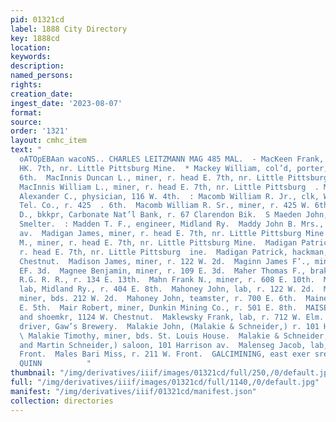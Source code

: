 ```yaml
---
pid: 01321cd
label: 1888 City Directory
key: 1888cd
location: 
keywords: 
description: 
named_persons: 
rights: 
creation_date: 
ingest_date: '2023-08-07'
format: 
source: 
order: '1321'
layout: cmhc_item
text: "                                                                            p
  oATOpEBAan wacoNS.. CHARLES LEITZMANN MAG 485 MAL.  - MacKeen Frank, miner, r. head
  HK. 7th, nr. Little Pittsburg Mine.  * Mackey William, col’d, porter, r. 304 W.
  6th.  MacInnis Duncan L., miner, r. head E. 7th, nr. Little Pittsburg  5 Mine,  -
  MacInnis William L., miner, r. head E. 7th, nr. Little Pittsburg  . Mine.  p Maclean
  Alexander C., physician, 116 W. 4th.  : Macomb William R. Jr., clk, Western Union
  Tel. Co., r. 425  . 6th.  Macomb William R. Sr., miner, r. 425 W. 6th.  Macon H.
  D., bkkpr, Carbonate Nat’l Bank, r. 67 Clarendon Bik.  S Maeden John, lab, American
  Smelter.  : Madden T. F., engineer, Midland Ry.  Maddy John B. Mrs., r. 605 Harrison
  av.  Madigan James, miner, r. head E. 7th, nr. Little Pittsburg Mine.  Madigan John
  M., miner, r. head E. 7th, nr. Little Pittsburg Mine.  Madigan Patrick, expressman,
  r. head E. 7th, nr. Little Pittsburg  ine.  Madigan Patrick, hackman, r. 110 W.
  Chestnut.  Madison James, miner, r. 122 W. 2d.  Maginn James F’., miner, r. 202
  EF. 3d.  Magnee Benjamin, miner, r. 109 E. 3d.  Maher Thomas F., brakeman, D. &
  R.G. R. R., r. 134 E. 13th.  Mahn Frank N., miner, r. 608 E. 10th.  Mahon Thomas,
  lab, Midland Ry., r. 404 E. 8th.  Mahoney John, lab, r. 122 W. 2d.  Mahoney John,
  miner, bds. 212 W. 2d.  Mahoney John, teamster, r. 700 E. 6th.  Maine Hotel, 622
  E. 5th.  Mair Robert, miner, Dunkin Mining Co., r. 501 E. 8th.  MAISEL JOHN, boot
  and shoemkr, 1124 W. Chestnut.  Maklewsky Frank, lab, r. 712 W. Elm.  Malakie James,
  driver, Gaw’s Brewery.  Malakie John, (Malakie & Schneider,) r. 101 Harrison av.
  \ Malakie Timothy, miner, bds. St. Louis House.  Malakie & Schneider, (John Malakie
  and Martin Schneider,) saloon, 101 Harrison av.  Malenseg Jacob, lab, r. 211 W.
  Front.  Males Bari Miss, r. 211 W. Front.  GALCIMINING, east exer srezer. J. J,
  QUINN          "
thumbnail: "/img/derivatives/iiif/images/01321cd/full/250,/0/default.jpg"
full: "/img/derivatives/iiif/images/01321cd/full/1140,/0/default.jpg"
manifest: "/img/derivatives/iiif/01321cd/manifest.json"
collection: directories
---
```

